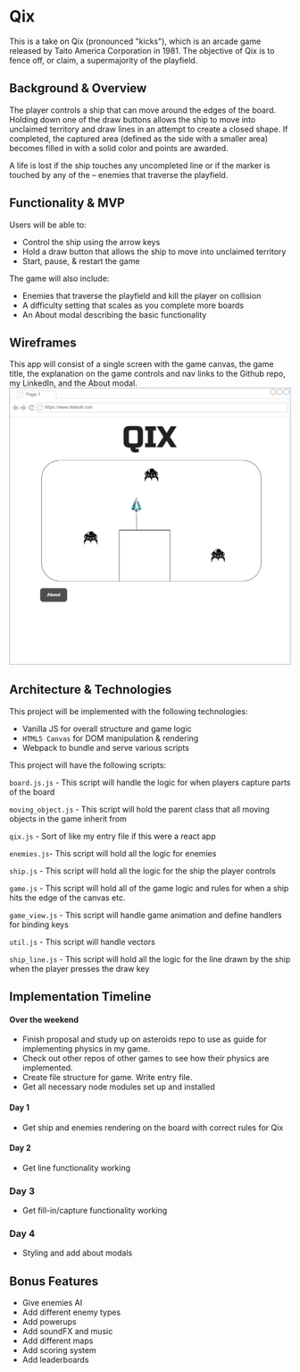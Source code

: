 # Qix
This is a take on Qix (pronounced "kicks"), which is an arcade game released by Taito America Corporation in 1981. The objective of Qix is to fence off, or claim, a supermajority of the playfield.

## Background & Overview
The player controls a ship that can move around the edges of the board. Holding down one of the draw buttons allows the ship to move into unclaimed territory and draw lines in an attempt to create a closed shape. If completed, the captured area (defined as the side with a smaller area) becomes filled in with a solid color and points are awarded.

A life is lost if the ship touches any uncompleted line or if the marker is touched by any of the – enemies that traverse the playfield.

## Functionality & MVP
Users will be able to:
* Control the ship using the arrow keys
* Hold a draw button that allows the ship to move into unclaimed territory
* Start, pause, & restart the game

The game will also include:
* Enemies that traverse the playfield and kill the player on collision
* A difficulty setting that scales as you complete more boards
* An About modal describing the basic functionality

## Wireframes
This app will consist of a single screen with the game canvas, the game title, the explanation on the game controls and nav links to the Github repo, my LinkedIn, and the About modal.
![](qix.png)

## Architecture & Technologies
This project will be implemented with the following technologies:
* Vanilla JS for overall structure and game logic
* `HTML5 Canvas` for DOM manipulation & rendering
* Webpack to bundle and serve various scripts


This project will have the following scripts:

`board.js.js` - This script will handle the logic for when players capture parts of the board

`moving_object.js` - This script will hold the parent class that all moving objects in the game inherit from

`qix.js` - Sort of like my entry file if this were a react app

`enemies.js`- This script will hold all the logic for enemies

`ship.js` - This script will hold all the logic for the ship the player controls

`game.js` - This script will hold all of the game logic and rules for when a ship hits the edge of the canvas etc.

`game_view.js` - This script will handle game animation and define handlers for binding keys

`util.js` - This script will handle vectors

`ship_line.js` - This script will hold all the logic for the line drawn by the ship when the player presses the draw key

## Implementation Timeline
#### Over the weekend
* Finish proposal and study up on asteroids repo to use as guide for implementing physics in my game.
* Check out other repos of other games to see how their physics are implemented.
* Create file structure for game.  Write entry file.
* Get all necessary node modules set up and installed
#### Day 1
* Get ship and enemies rendering on the board with correct rules for Qix
#### Day 2
* Get line functionality working
### Day 3
* Get fill-in/capture functionality working
### Day 4
* Styling and add about modals

## Bonus Features
* Give enemies AI
* Add different enemy types
* Add powerups
* Add soundFX and music
* Add different maps
* Add scoring system
* Add leaderboards
